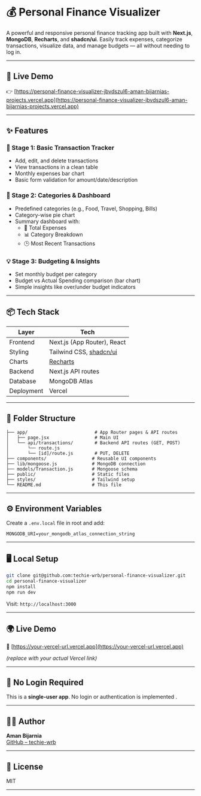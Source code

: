 # 💰 Personal Finance Visualizer

A powerful and responsive personal finance tracking app built with **Next.js**, **MongoDB**, **Recharts**, and **shadcn/ui**. Easily track expenses, categorize transactions, visualize data, and manage budgets — all without needing to log in.

---

## 🔗 Live Demo


👉 [https://personal-finance-visualizer-jbvdszul6-aman-bijarnias-projects.vercel.app](https://personal-finance-visualizer-jbvdszul6-aman-bijarnias-projects.vercel.app)

---

## ✨ Features

### 🚀 Stage 1: Basic Transaction Tracker
- Add, edit, and delete transactions
- View transactions in a clean table
- Monthly expenses bar chart
- Basic form validation for amount/date/description

### 🎯 Stage 2: Categories & Dashboard
- Predefined categories (e.g., Food, Travel, Shopping, Bills)
- Category-wise pie chart
- Summary dashboard with:
  - 💸 Total Expenses
  - 📊 Category Breakdown
  - 🕒 Most Recent Transactions

### 💡 Stage 3: Budgeting & Insights
- Set monthly budget per category
- Budget vs Actual Spending comparison (bar chart)
- Simple insights like over/under budget indicators

---

## 📦 Tech Stack

| Layer         | Tech                                   |
|---------------|----------------------------------------|
| Frontend      | Next.js (App Router), React            |
| Styling       | Tailwind CSS, [shadcn/ui](https://ui.shadcn.com) |
| Charts        | [Recharts](https://recharts.org/)      |
| Backend       | Next.js API routes                     |
| Database      | MongoDB Atlas                          |
| Deployment    | Vercel                                  |

---

## 🧠 Folder Structure

```
├── app/                         # App Router pages & API routes
│   ├── page.jsx                 # Main UI
│   └── api/transactions/        # Backend API routes (GET, POST)
│       └── route.js
│       └── [id]/route.js        # PUT, DELETE
├── components/                 # Reusable UI components
├── lib/mongoose.js             # MongoDB connection
├── models/Transaction.js       # Mongoose schema
├── public/                     # Static files
├── styles/                     # Tailwind setup
└── README.md                   # This file
```

---

## ⚙️ Environment Variables

Create a `.env.local` file in root and add:

```env
MONGODB_URI=your_mongodb_atlas_connection_string
```

---

## 🖥️ Local Setup

```bash
git clone git@github.com:techie-wrb/personal-finance-visualizer.git
cd personal-finance-visualizer
npm install
npm run dev
```

Visit: `http://localhost:3000`

---

## 🌍 Live Demo

🔗 [https://your-vercel-url.vercel.app](https://your-vercel-url.vercel.app)

_(replace with your actual Vercel link)_

---

## 🚫 No Login Required

This is a **single-user app**. No login or authentication is implemented .

---


## 👨‍💻 Author

**Aman Bijarnia**  
[GitHub – techie-wrb](https://github.com/techie-wrb)  

---

## 📄 License

MIT

---
